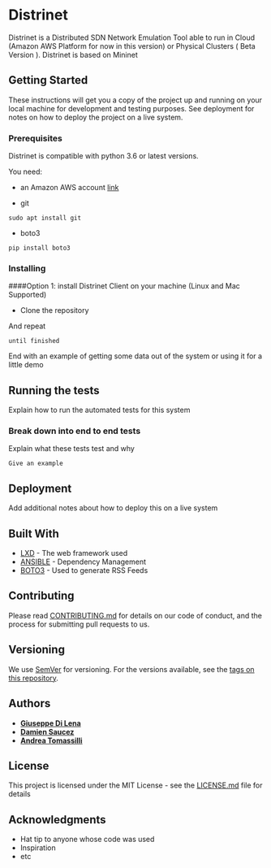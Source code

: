 # Distrinet

Distrinet is a Distributed SDN Network Emulation Tool able to run in Cloud (Amazon AWS Platform for now in this version) or Physical Clusters ( Beta Version ).
Distrinet is based on Mininet 


## Getting Started

These instructions will get you a copy of the project up and running on your local machine for development and testing purposes. See deployment for notes on how to deploy the project on a live system.

### Prerequisites
Distrinet is compatible with python 3.6 or latest versions.

You need:
* an Amazon AWS account [link](https://aws.amazon.com/)

* git
```
sudo apt install git
```
* boto3 
```
pip install boto3
```
### Installing


####Option 1: install Distrinet Client on your machine (Linux and Mac Supported)

* Clone the repository

And repeat

```
until finished
```

End with an example of getting some data out of the system or using it for a little demo

## Running the tests

Explain how to run the automated tests for this system

### Break down into end to end tests

Explain what these tests test and why

```
Give an example
```



## Deployment

Add additional notes about how to deploy this on a live system

## Built With

* [LXD](http://www.dropwizard.io/1.0.2/docs/) - The web framework used
* [ANSIBLE](https://maven.apache.org/) - Dependency Management
* [BOTO3](https://rometools.github.io/rome/) - Used to generate RSS Feeds

## Contributing

Please read [CONTRIBUTING.md](https://gist.github.com/PurpleBooth/b24679402957c63ec426) for details on our code of conduct, and the process for submitting pull requests to us.

## Versioning

We use [SemVer](http://semver.org/) for versioning. For the versions available, see the [tags on this repository](https://github.com/your/project/tags). 

## Authors

* **[Giuseppe Di Lena](mailto:giuseppe.di-lena@inria.fr)** 
* **[Damien Saucez](mailto:damien.saucez@inria.fr)**
* **[Andrea Tomassilli](mailto:andrea.tomassilli@gmail.com)**

## License

This project is licensed under the MIT License - see the [LICENSE.md](LICENSE.md) file for details

## Acknowledgments

* Hat tip to anyone whose code was used
* Inspiration
* etc
